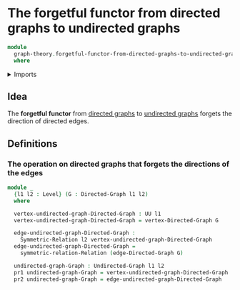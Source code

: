 # The forgetful functor from directed graphs to undirected graphs

```agda
module
  graph-theory.forgetful-functor-from-directed-graphs-to-undirected-graphs
  where
```

<details><summary>Imports</summary>

```agda
open import foundation.dependent-pair-types
open import foundation.symmetric-binary-relations
open import foundation.universe-levels

open import graph-theory.directed-graphs
open import graph-theory.undirected-graphs
```

</details>

## Idea

The **forgetful functor** from
[directed graphs](graph-theory.directed-graphs.md) to
[undirected graphs](graph-theory.undirected-graphs.md) forgets the direction of
directed edges.

## Definitions

### The operation on directed graphs that forgets the directions of the edges

```agda
module _
  {l1 l2 : Level} (G : Directed-Graph l1 l2)
  where

  vertex-undirected-graph-Directed-Graph : UU l1
  vertex-undirected-graph-Directed-Graph = vertex-Directed-Graph G

  edge-undirected-graph-Directed-Graph :
    Symmetric-Relation l2 vertex-undirected-graph-Directed-Graph
  edge-undirected-graph-Directed-Graph =
    symmetric-relation-Relation (edge-Directed-Graph G)

  undirected-graph-Graph : Undirected-Graph l1 l2
  pr1 undirected-graph-Graph = vertex-undirected-graph-Directed-Graph
  pr2 undirected-graph-Graph = edge-undirected-graph-Directed-Graph
```
